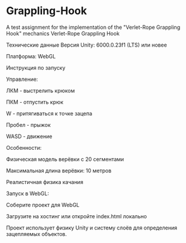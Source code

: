 # Grappling-Hook

A test assignment for the implementation of the "Verlet-Rope Grappling Hook" mechanics
Verlet-Rope Grappling Hook

Технические данные
Версия Unity: 6000.0.23f1 (LTS) или новее

Платформа: WebGL

Инструкция по запуску

Управление:

ЛКМ - выстрелить крюком

ПКМ - отпустить крюк

W - притягиваться к точке зацепа

Пробел - прыжок

WASD - движение

Особенности:

Физическая модель верёвки с 20 сегментами

Максимальная длина верёвки: 10 метров

Реалистичная физика качания

Запуск в WebGL:

Соберите проект для WebGL

Загрузите на хостинг или откройте index.html локально

Проект использует физику Unity и систему слоёв для определения зацепляемых объектов.
